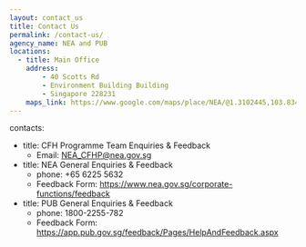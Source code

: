```yaml
---
layout: contact_us
title: Contact Us
permalink: /contact-us/
agency_name: NEA and PUB
locations:
  - title: Main Office
    address:
        - 40 Scotts Rd
        - Environment Building Building
        - Singapore 228231
    maps_link: https://www.google.com/maps/place/NEA/@1.3102445,103.8340043,17z/data=!3m1!4b1!4m5!3m4!1s0x31da19ec53b2ebfb:0x1eaefdb0131ac1e!8m2!3d1.3102391!4d103.836193
---
```


contacts:
  - title: CFH Programme Team Enquiries & Feedback
    - Email: [NEA_CFHP@nea.gov.sg](NEA_CFHP@nea.gov.sg)
  - title: NEA General Enquiries & Feedback
    - phone: +65 6225 5632
    - Feedback Form: https://www.nea.gov.sg/corporate-functions/feedback
  - title: PUB General Enquiries & Feedback
    - phone: 1800-2255-782
    - Feedback Form: https://app.pub.gov.sg/feedback/Pages/HelpAndFeedback.aspx
